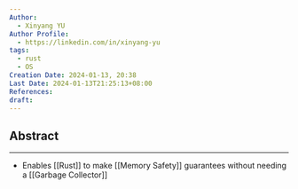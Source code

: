 ```yaml
---
Author:
  - Xinyang YU
Author Profile:
  - https://linkedin.com/in/xinyang-yu
tags:
  - rust
  - OS
Creation Date: 2024-01-13, 20:38
Last Date: 2024-01-13T21:25:13+08:00
References: 
draft: 
---
```

## Abstract
---
- Enables [[Rust]] to make [[Memory Safety]] guarantees without needing a [[Garbage Collector]]

